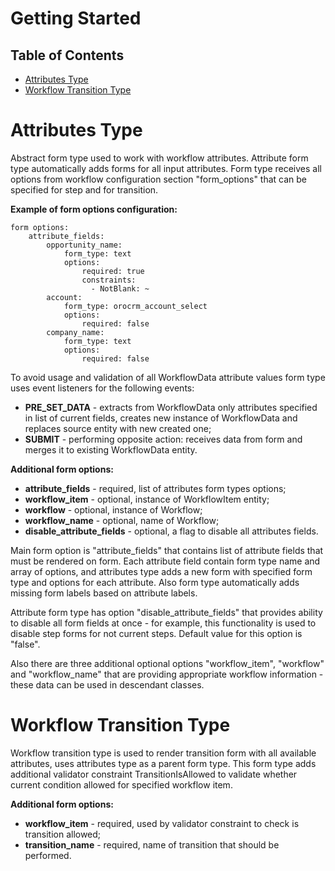 Getting Started
===============

Table of Contents
-----------------
 - [Attributes Type](#attributes-type)
 - [Workflow Transition Type](#workflow-transition-type)

Attributes Type
========================

Abstract form type used to work with workflow attributes. Attribute form type automatically adds forms
for all input attributes. Form type receives all options from workflow configuration section
"form_options" that can be specified for step and for transition.

**Example of form options configuration:**

```
form options:
    attribute_fields:
        opportunity_name:
            form_type: text
            options:
                required: true
                constraints:
                  - NotBlank: ~
        account:
            form_type: orocrm_account_select
            options:
                required: false
        company_name:
            form_type: text
            options:
                required: false
```

To avoid usage and validation of all WorkflowData attribute values form type uses event listeners for the following
events:
 - **PRE_SET_DATA** - extracts from WorkflowData only attributes specified in list of current fields, creates
new instance of WorkflowData and replaces source entity with new created one;
 - **SUBMIT** - performing opposite action: receives data from form and merges it to existing WorkflowData entity.

**Additional form options:**

 - **attribute_fields** - required, list of attributes form types options;
 - **workflow_item** - optional, instance of WorkflowItem entity;
 - **workflow** - optional, instance of Workflow;
 - **workflow_name** - optional, name of Workflow;
 - **disable_attribute_fields** - optional, a flag to disable all attributes fields.

Main form option is "attribute_fields" that contains list of attribute fields that must be rendered on form.
Each attribute field contain form type name and array of options, and attributes type adds a new form
with specified form type and options for each attribute. Also form type automatically adds missing form labels
based on attribute labels.

Attribute form type has option "disable_attribute_fields" that provides ability to disable all form fields at once -
for example, this functionality is used to disable step forms for not current steps. Default value for this option
is "false".

Also there are three additional optional options "workflow_item", "workflow" and "workflow_name" that are providing
appropriate workflow information - these data can be used in descendant classes.

Workflow Transition Type
========================

Workflow transition type is used to render transition form with all available attributes, uses
attributes type as a parent form type. This form type adds additional validator constraint TransitionIsAllowed
to validate whether current condition allowed for specified workflow item.

**Additional form options:**
 - **workflow_item** - required, used by validator constraint to check is transition allowed;
 - **transition_name** - required, name of transition that should be performed.
